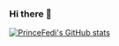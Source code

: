 ### Hi there 👋
[![PrinceFedi's GitHub stats](https://github-readme-stats.vercel.app/api?username=PrinceFedi)](https://github.com/PrinceFedi/github-readme-stats)
<!--
**PrinceFedi/PrinceFedi** is a ✨ _special_ ✨ repository because its `README.md` (this file) appears on your GitHub profile.

Here are some ideas to get you started:

- 🔭 I’m currently working on ...
- 🌱 I’m currently learning ...
- 👯 I’m looking to collaborate on ...
- 🤔 I’m looking for help with ...
- 💬 Ask me about ...
- 📫 How to reach me: ...
- 😄 Pronouns: ...
- ⚡ Fun fact: ...
-->
